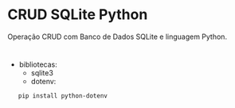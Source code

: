 # CRUD SQLite Python

Operação CRUD com Banco de Dados SQLite e linguagem Python.

#

* bibliotecas: 
  * sqlite3
  * dotenv:
```
   pip install python-dotenv
```



